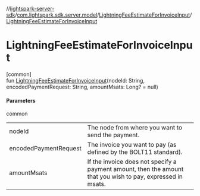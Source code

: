 //[lightspark-server-sdk](../../../index.md)/[com.lightspark.sdk.server.model](../index.md)/[LightningFeeEstimateForInvoiceInput](index.md)/[LightningFeeEstimateForInvoiceInput](-lightning-fee-estimate-for-invoice-input.md)

# LightningFeeEstimateForInvoiceInput

[common]\
fun [LightningFeeEstimateForInvoiceInput](-lightning-fee-estimate-for-invoice-input.md)(nodeId: String, encodedPaymentRequest: String, amountMsats: Long? = null)

#### Parameters

common

| | |
|---|---|
| nodeId | The node from where you want to send the payment. |
| encodedPaymentRequest | The invoice you want to pay (as defined by the BOLT11 standard). |
| amountMsats | If the invoice does not specify a payment amount, then the amount that you wish to pay, expressed in msats. |
